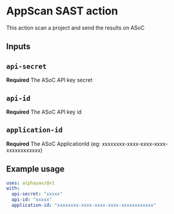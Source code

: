 # AppScan SAST action

This action scan a project and send the results on ASoC

## Inputs

## `api-secret`

**Required** The ASoC API key secret

## `api-id`

**Required** The ASoC API key id

## `application-id`

**Required** The ASoC ApplicationId (eg: xxxxxxxx-xxxx-xxxx-xxxx-xxxxxxxxxxxx)


## Example usage

```yaml
uses: alphayax/@v1
with:
  api-secret: "xxxxx"
  api-id: "xxxxx"
  application-id: "xxxxxxxx-xxxx-xxxx-xxxx-xxxxxxxxxxxx"
```
